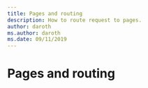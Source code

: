 ```yaml
---
title: Pages and routing
description: How to route request to pages.
author: daroth
ms.author: daroth
ms.date: 09/11/2019
---
```


# Pages and routing